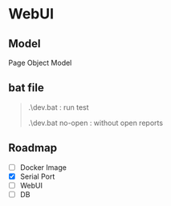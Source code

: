 # WebUI

## Model
Page Object Model

## bat file
> .\dev.bat : run test
> 
>  .\dev.bat no-open : without open reports

## Roadmap
 - [ ] Docker Image
 - [X] Serial Port
 - [ ] WebUI
 - [ ] DB
